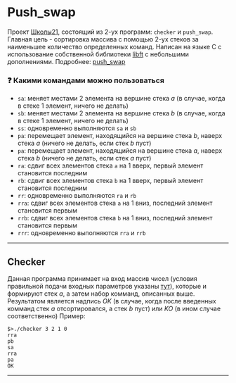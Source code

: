 # Push_swap

Проект [Школы21](https://21-school.ru/), состоящий из 2-ух программ: `checker` и `push_swap`. Главная цель - сортировка массива с помощью 2-ух стеков за наименьшее количество определенных команд. Написан на языке C с использование собственной библиотеки [libft](https://github.com/G4S-LA/libft) с небольшими дополнениями.
Подробнее: [push_swap](https://github.com/G4S-LA/Push_swap/blob/master/resources/push_swap.en.pdf)

### :question: Какими командами можно пользоваться

* `sa`: меняет местами 2 элемента на вершине стека *a* (в случае, когда в стеке 1 элемент, ничего не делать)
* `sb`: меняет местами 2 элемента на вершине стека *b* (в случае, когда в стеке 1 элемент, ничего не делать)
* `ss`: одновременно выполняются `sa` и `sb`
* `pa`: перемещает элемент, находящийся на вершине стека *b*, наверх стека *a* (ничего не делать, если стек *b* пуст)
* `pa`: перемещает элемент, находящийся на вершине стека *a*, наверх стека *b* (ничего не делать, если стек *a* пуст)
* `ra`: сдвиг всех элементов стека `a` на 1 вверх, первый элемент становится последним
* `rb`: сдвиг всех элементов стека `b` на 1 вверх, первый элемент становится последним
* `rr`: одновременно выполняются `ra` и `rb`
* `rra`: сдвиг всех элементов стека `a` на 1 вниз, последний элемент становится первым
* `rrb`: сдвиг всех элементов стека `b` на 1 вниз, последний элемент становится первым
* `rrr`: одновременно выполняются `rra` и `rrb`

***

## Checker
Данная программа принимает на вход массив чисел (условия правильной подачи входных параметров указаны [тут](https://github.com/G4S-LA/Push_swap/blob/master/resources/push_swap.en.pdf)), которые и формируют стек *a*, а затем набор комманд, описанных выше. Результатом является надпись *OK* (в случае, когда после введенных комманд стек *a* отсортировался, а стек *b* пуст) или *KO* (в ином случае соответственно)
Пример:
```
$>./checker 3 2 1 0
rra
pb
sa
rra
pa
OK
```
***
